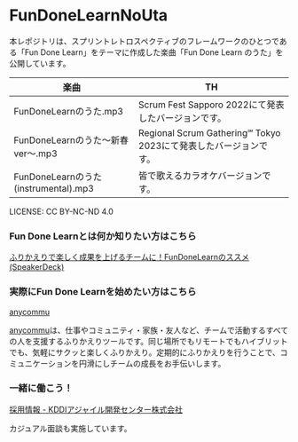 # FunDoneLearnNoUta

本レポジトリは、スプリントレトロスペクティブのフレームワークのひとつである「Fun Done Learn」をテーマに作成した楽曲「Fun Done Learn のうた」を公開しています。

|  楽曲  |  TH  |
| ---- | ---- |
|  FunDoneLearnのうた.mp3 |  Scrum Fest Sapporo 2022にて発表したバージョンです。  |
|  FunDoneLearnのうた〜新春ver〜.mp3  |  Regional Scrum Gathering℠ Tokyo 2023にて発表したバージョンです。 |
|  FunDoneLearnのうた(instrumental).mp3  |  皆で歌えるカラオケバージョンです。 |

LICENSE: CC BY-NC-ND 4.0

### Fun Done Learnとは何か知りたい方はこちら

[ふりかえりで楽しく成果を上げるチームに！FunDoneLearnのススメ(SpeakerDeck)
](https://speakerdeck.com/piyonakajima/hurikaeridele-sikucheng-guo-woshang-gerutimuni-fundonelearnnosusume)

### 実際にFun Done Learnを始めたい方はこちら


[anycommu](https://anycommu.web.app)

[anycommu](https://anycommu.web.app)は、仕事やコミュニティ・家族・友人など、チームで活動するすべての人を支援するふりかえりツールです。同じ場所でもリモートでもハイブリットでも、気軽にサクッと楽しくふりかえり。定期的にふりかえりを行うことで、コミュニケーションを円滑にしチームの成長をお手伝いします。

### 一緒に働こう！

[採用情報 - KDDIアジャイル開発センター株式会社](https://kddi-agile.com/recruit)

カジュアル面談も実施しています。
